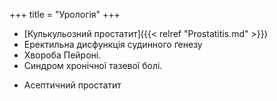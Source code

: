 +++
title = "Урологія"
+++

- [Кулькульозний простатит]({{< relref "Prostatitis.md" >}})
- Еректильна дисфункція судинного ґенезу
- Хвороба Пейроні.
- Синдром хронічної тазевої болі.
<!--more-->
- Асептичний простатит
